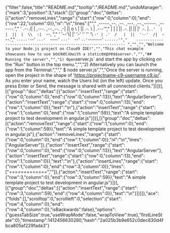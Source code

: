 {"filter":false,"title":"README.md","tooltip":"/README.md","undoManager":{"mark":3,"position":3,"stack":[[{"group":"doc","deltas":[{"action":"removeLines","range":{"start":{"row":0,"column":0},"end":{"row":22,"column":0}},"nl":"\n","lines":["","     ,-----.,--.                  ,--. ,---.   ,--.,------.  ,------.","    '  .--./|  | ,---. ,--.,--. ,-|  || o   \\  |  ||  .-.  \\ |  .---'","    |  |    |  || .-. ||  ||  |' .-. |`..'  |  |  ||  |  \\  :|  `--, ","    '  '--'\\|  |' '-' ''  ''  '\\ `-' | .'  /   |  ||  '--'  /|  `---.","     `-----'`--' `---'  `----'  `---'  `--'    `--'`-------' `------'","    ----------------------------------------------------------------- ","","","Welcome to your Node.js project on Cloud9 IDE!","","This chat example showcases how to use `socket.io` with a static `express` server.","","## Running the server","","1) Open `server.js` and start the app by clicking on the \"Run\" button in the top menu.","","2) Alternatively you can launch the app from the Terminal:","","    $ node server.js","","Once the server is running, open the project in the shape of 'https://projectname-c9-username.c9.io/'. As you enter your name, watch the Users list (on the left) update. Once you press Enter or Send, the message is shared with all connected clients."]}]}],[{"group":"doc","deltas":[{"action":"insertText","range":{"start":{"row":0,"column":0},"end":{"row":0,"column":13}},"text":"AngularServer"},{"action":"insertText","range":{"start":{"row":0,"column":13},"end":{"row":1,"column":0}},"text":"\n"},{"action":"insertText","range":{"start":{"row":1,"column":0},"end":{"row":1,"column":59}},"text":"A simple template project to test development in angular.js"}]}],[{"group":"doc","deltas":[{"action":"removeText","range":{"start":{"row":1,"column":0},"end":{"row":1,"column":59}},"text":"A simple template project to test development in angular.js"},{"action":"removeLines","range":{"start":{"row":0,"column":0},"end":{"row":1,"column":0}},"nl":"\n","lines":["AngularServer"]},{"action":"insertText","range":{"start":{"row":0,"column":0},"end":{"row":0,"column":13}},"text":"AngularServer"},{"action":"insertText","range":{"start":{"row":0,"column":13},"end":{"row":1,"column":0}},"text":"\n"},{"action":"insertLines","range":{"start":{"row":1,"column":0},"end":{"row":3,"column":0}},"lines":["=============",""]},{"action":"insertText","range":{"start":{"row":3,"column":0},"end":{"row":3,"column":59}},"text":"A simple template project to test development in angular.js"}]}],[{"group":"doc","deltas":[{"action":"insertText","range":{"start":{"row":3,"column":59},"end":{"row":4,"column":0}},"text":"\n"}]}]]},"ace":{"folds":[],"scrolltop":0,"scrollleft":0,"selection":{"start":{"row":4,"column":0},"end":{"row":4,"column":0},"isBackwards":false},"options":{"guessTabSize":true,"useWrapMode":false,"wrapToView":true},"firstLineState":0},"timestamp":1412456630280,"hash":"2a025b3b9e652c0dec830d4fbca805af229fada3"}